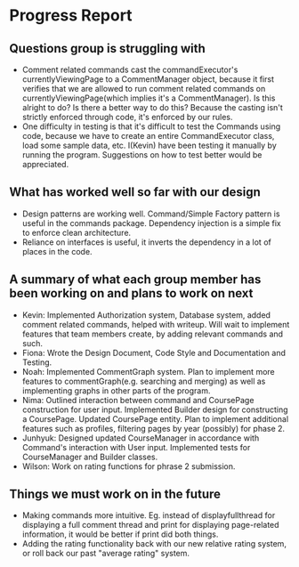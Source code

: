 # Progress Report

## Questions group is struggling with

- Comment related commands cast the commandExecutor's currentlyViewingPage to a CommentManager object, because it first
  verifies that we are allowed to run comment related commands on currentlyViewingPage(which implies it's a
  CommentManager). Is this alright to do? Is there a better way to do this? Because the casting isn't strictly
  enforced through code, it's enforced by our rules.
- One difficulty in testing is that it's difficult to test the Commands using code, because we have to create an entire
  CommandExecutor class, load some sample data, etc. I(Kevin) have been testing it manually by running the program.
  Suggestions on how to test better would be appreciated.

## What has worked well so far with our design

- Design patterns are working well. Command/Simple Factory pattern is useful in the commands package. Dependency
  injection is a simple fix to enforce clean architecture.
- Reliance on interfaces is useful, it inverts the dependency in a lot of places in the code.

## A summary of what each group member has been working on and plans to work on next

- Kevin: Implemented Authorization system, Database system, added comment related commands, helped with writeup. Will
  wait to implement features that team members create, by adding relevant commands and such.
- Fiona: Wrote the Design Document, Code Style and Documentation and Testing.
- Noah: Implemented CommentGraph system. Plan to implement more features to commentGraph(e.g. searching and merging) as 
  well as implementing graphs in other parts of the program.
- Nima: Outlined interaction between command and CoursePage construction for user input. Implemented Builder design for
  constructing a CoursePage. Updated CoursePage entity. Plan to implement additional features such as profiles, 
  filtering pages by year (possibly) for phase 2.
- Junhyuk: Designed updated CourseManager in accordance with Command's interaction with User input. Implemented tests 
  for CourseManager and Builder classes. 
- Wilson: Work on rating functions for phrase 2 submission.

## Things we must work on in the future

- Making commands more intuitive. Eg. instead of displayfullthread for displaying a full comment thread and
print for displaying page-related information, it would be better if print did both things.
- Adding the rating functionality back with our new relative rating system, or roll back our past "average rating" system.